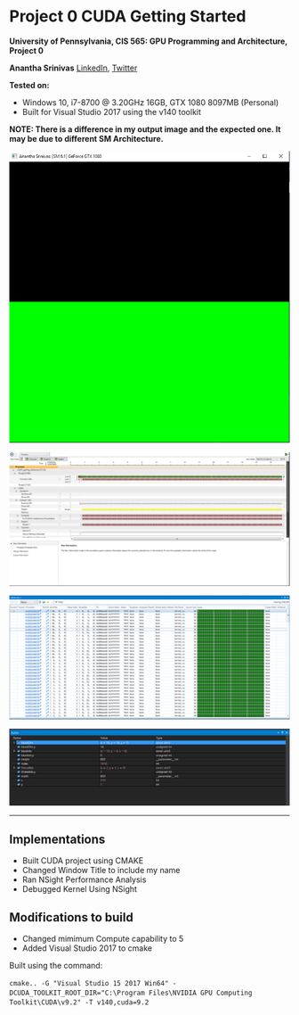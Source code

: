 Project 0 CUDA Getting Started
====================

**University of Pennsylvania, CIS 565: GPU Programming and Architecture, Project 0**

**Anantha Srinivas**
[LinkedIn](https://www.linkedin.com/in/anantha-srinivas-00198958/), [Twitter](https://twitter.com/an2tha)

**Tested on:**
* Windows 10, i7-8700 @ 3.20GHz 16GB, GTX 1080 8097MB (Personal)
* Built for Visual Studio 2017 using the v140 toolkit

**NOTE: There is a difference in my output image and the expected one. It may be due to different SM Architecture.** 

![Output Window](images/gl_window.png)

![Performance Graph](images/trace.png)

![CUDA Info](images/cuda_info.png)

![Autos](images/autos.png)

---

## Implementations

* Built CUDA project using CMAKE
* Changed Window Title to include my name
* Ran NSight Performance Analysis
* Debugged Kernel Using NSight

## Modifications to build

* Changed mimimum Compute capability to 5
* Added Visual Studio 2017 to cmake

Built using the command:

`cmake.. -G "Visual Studio 15 2017 Win64" -DCUDA_TOOLKIT_ROOT_DIR="C:\Program Files\NVIDIA GPU Computing Toolkit\CUDA\v9.2" -T v140,cuda=9.2`

